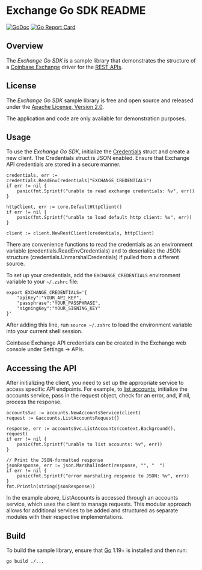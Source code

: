 # Exchange Go SDK README

[![GoDoc](https://godoc.org/github.com/coinbase-samples/exchange-sdk-go?status.svg)](https://godoc.org/github.com/coinbase-samples/exchange-sdk-go)
[![Go Report Card](https://goreportcard.com/badge/coinbase-samples/exchange-sdk-go)](https://goreportcard.com/report/coinbase-samples/exchange-sdk-go)

## Overview

The *Exchange Go SDK* is a sample library that demonstrates the structure of a [Coinbase Exchange](https://exchange.coinbase.com/) driver for
the [REST APIs](https://docs.cdp.coinbase.com/exchange/reference).

## License

The *Exchange Go SDK* sample library is free and open source and released under the [Apache License, Version 2.0](LICENSE).

The application and code are only available for demonstration purposes.

## Usage

To use the *Exchange Go SDK*, initialize the [Credentials](credentials/credentials.go) struct and create a new client. The Credentials struct is JSON
enabled. Ensure that Exchange API credentials are stored in a secure manner.

```
credentials, err := credentials.ReadEnvCredentials("EXCHANGE_CREDENTIALS")
if err != nil {
    panic(fmt.Sprintf("unable to read exchange credentials: %v", err))
}

httpClient, err := core.DefaultHttpClient()
if err != nil {
    panic(fmt.Sprintf("unable to load default http client: %v", err))
}

client := client.NewRestClient(credentials, httpClient)
```

There are convenience functions to read the credentials as an environment variable (credentials.ReadEnvCredentials) and to deserialize the JSON structure (credentials.UnmarshalCredentials) if pulled from a different source. 

To set up your credentials, add the `EXCHANGE_CREDENTIALS` environment variable to your `~/.zshrc` file:

```
export EXCHANGE_CREDENTIALS='{
    "apiKey":"YOUR_API_KEY",
    "passphrase":"YOUR_PASSPHRASE",
    "signingKey":"YOUR_SIGNING_KEY"
}'
```

After adding this line, run `source ~/.zshrc` to load the environment variable into your current shell session.

Coinbase Exchange API credentials can be created in the Exchange web console under Settings -> APIs.

## Accessing the API

After initializing the client, you need to set up the appropriate service to access specific API endpoints. For example, to [list accounts](accounts/list_accounts.go), initialize the accounts service, pass in the request object, check for an error, and, if nil, process the response.

```
accountsSvc := accounts.NewAccountsService(client)
request := &accounts.ListAccountsRequest{}

response, err := accountsSvc.ListAccounts(context.Background(), request)
if err != nil {
    panic(fmt.Sprintf("unable to list accounts: %v", err))
}

// Print the JSON-formatted response
jsonResponse, err := json.MarshalIndent(response, "", "  ")
if err != nil {
    panic(fmt.Sprintf("error marshaling response to JSON: %v", err))
}
fmt.Println(string(jsonResponse))
```

In the example above, ListAccounts is accessed through an accounts service, which uses the client to manage requests. This modular approach allows for additional services to be added and structured as separate modules with their respective implementations.


## Build

To build the sample library, ensure that [Go](https://go.dev/) 1.19+ is installed and then run:

```bash
go build ./...
```
